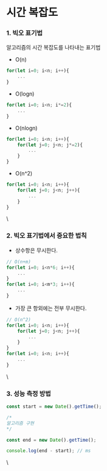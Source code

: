 # 시간 복잡도

### 1. 빅오 표기법

알고리즘의 시간 복잡도를 나타내는 표기법

* O(n)

```javascript
for(let i=0; i<n; i++){
    ...
}
```

* O(logn)

```javascript
for(let i=0; i<n; i*=2){
    ...
}
```

* O(nlogn)

```javascript
for(let i=0; i<n; i++){
    for(let j=0; j<n; j*=2){
        ...
    }
}
```

* O(n^2)

```javascript
for(let i=0; i<n; i++){
    for(let j=0; j<n; j++){
        ...
    }
}
```

\


### 2. 빅오 표기법에서 중요한 법칙

* 상수항은 무시한다.

```javascript
// O(n+m)
for(let i=0; i<n*6; i++){
    ...
}
for(let i=0; i<m*3; i++){
    ...
}
```

* 가장 큰 항외에는 전부 무시한다.

```javascript
// O(n^2)
for(let i=0; i<n; i++){
    for(let j=0; j<n; j++){
        ...
    }
}
for(let i=0; i<n; i++){
    ...
}
```

\


### 3. 성능 측정 방법

```javascript
const start = new Date().getTime();

/*
알고리즘 구현
*/

const end = new Date().getTime();

console.log(end - start); // ms
```

\
